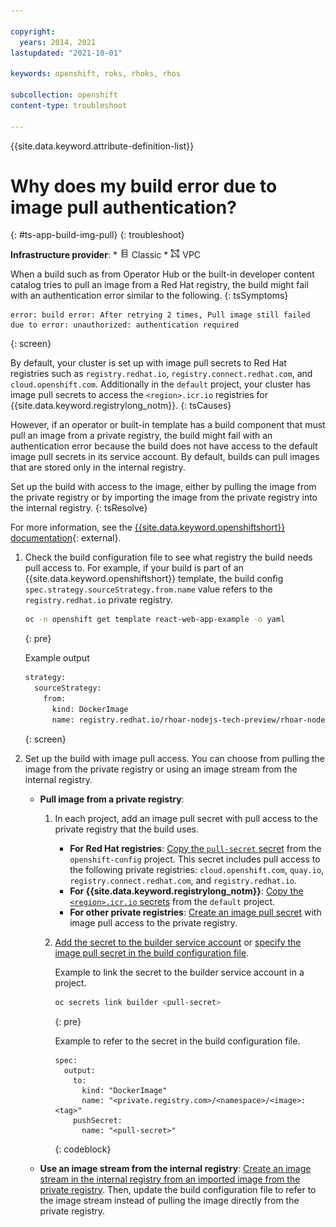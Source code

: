```yaml
---

copyright:
  years: 2014, 2021
lastupdated: "2021-10-01"

keywords: openshift, roks, rhoks, rhos

subcollection: openshift
content-type: troubleshoot

---
```


{{site.data.keyword.attribute-definition-list}}

  

# Why does my build error due to image pull authentication?
{: #ts-app-build-img-pull}
{: troubleshoot}

**Infrastructure provider**:
    * <img src="images/icon-classic.png" alt="Classic infrastructure provider icon" width="15" style="width:15px; border-style: none"/> Classic
    * <img src="images/icon-vpc.png" alt="VPC infrastructure provider icon" width="15" style="width:15px; border-style: none"/> VPC


When a build such as from Operator Hub or the built-in developer content catalog tries to pull an image from a Red Hat registry, the build might fail with an authentication error similar to the following.
{: tsSymptoms}

```
error: build error: After retrying 2 times, Pull image still failed due to error: unauthorized: authentication required
```
{: screen}


By default, your cluster is set up with image pull secrets to Red Hat registries such as `registry.redhat.io`, `registry.connect.redhat.com`, and `cloud.openshift.com`. Additionally in the `default` project, your cluster has image pull secrets to access the `<region>.icr.io` registries for {{site.data.keyword.registrylong_notm}}.
{: tsCauses}

However, if an operator or built-in template has a build component that must pull an image from a private registry, the build might fail with an authentication error because the build does not have access to the default image pull secrets in its service account. By default, builds can pull images that are stored only in the internal registry.


Set up the build with access to the image, either by pulling the image from the private registry or by importing the image from the private registry into the internal registry.
{: tsResolve} 

For more information, see the [{{site.data.keyword.openshiftshort}} documentation](http://docs.openshift.com/container-platform/4.7/cicd/builds/creating-build-inputs.html){: external}.

1. Check the build configuration file to see what registry the build needs pull access to. For example, if your build is part of an {{site.data.keyword.openshiftshort}} template, the build config `spec.strategy.sourceStrategy.from.name` value refers to the `registry.redhat.io` private registry.
    ```sh
    oc -n openshift get template react-web-app-example -o yaml
    ```
    {: pre}

    Example output

    ```sh
    strategy:
      sourceStrategy:
        from:
          kind: DockerImage
          name: registry.redhat.io/rhoar-nodejs-tech-preview/rhoar-nodejs-10-webapp
    ```
    {: screen}

2. Set up the build with image pull access. You can choose from pulling the image from the private registry or using an image stream from the internal registry.
    *   **Pull image from a private registry**:
        1. In each project, add an image pull secret with pull access to the private registry that the build uses.    
            *  **For Red Hat registries**: [Copy the `pull-secret` secret](/docs/openshift?topic=openshift-registry#copy_imagePullSecret) from the `openshift-config` project. This secret includes pull access to the following private registries: `cloud.openshift.com`, `quay.io`, `registry.connect.redhat.com`, and `registry.redhat.io`.
            *  **For {{site.data.keyword.registrylong_notm}}**: [Copy the `<region>.icr.io` secrets](/docs/openshift?topic=openshift-registry#copy_imagePullSecret) from the `default` project.
            *  **For other private registries**: [Create an image pull secret](/docs/openshift?topic=openshift-registry#private_images) with image pull access to the private registry.
        2. [Add the secret to the builder service account](/docs/openshift?topic=openshift-registry#store_imagePullSecret) or [specify the image pull secret in the build configuration file](/docs/openshift?topic=openshift-images#pod_imagePullSecret).

            Example to link the secret to the builder service account in a project.
            ```sh
            oc secrets link builder <pull-secret>
            ```
            {: pre}

            Example to refer to the secret in the build configuration file.
            ```
            spec:
              output:
                to:
                  kind: "DockerImage"
                  name: "<private.registry.com>/<namespace>/<image>:<tag>"
                pushSecret:
                  name: "<pull-secret>"
            ```
            {: codeblock}

    * **Use an image stream from the internal registry**: [Create an image stream in the internal registry from an imported image from the private registry](/docs/openshift?topic=openshift-registry#imagestream_registry). Then, update the build configuration file to refer to the image stream instead of pulling the image directly from the private registry.






